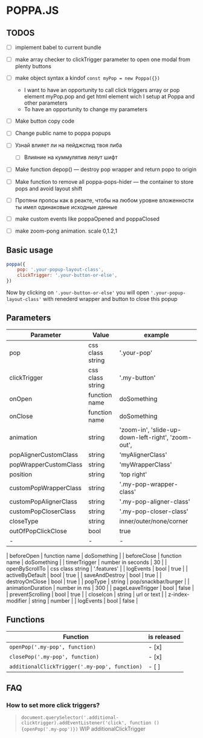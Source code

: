 # POPPA.JS

## TODOS
- [ ] implement babel to current bundle
- [ ] make array checker to clickTrigger parameter to open one modal from plenty buttons
- [ ] make object syntax a kindof `const myPop = new Poppa({})`
	- I want to have an opportunity to call click triggers array or pop element myPop.pop and get html element wich I setup at Poppa and other parameters
	- To have an opportunity to change my parameters
- [ ] Make button copy code
- [ ] Change public name to poppa popups
- [ ] Узнай влияет ли на пейджспид твоя либа
	- [ ] Влияние на куммулятив леяут шифт
- [ ] Make function depop() — destroy pop wrapper and return popo to origin
- [ ] Make function to remove all poppa-pops-hider — the container to store pops and avoid layout shift
- [ ] Протяни пропсы как в реакте, чтобы на любом уровне вложенности ты имел одинаковые исходные данные
- [ ] make custom events like poppaOpened and poppaClosed
- [ ] make zoom-pong animation. scale 0,1.2,1


## Basic usage

```js
poppa({
	pop: '.your-popup-layout-class',
	clickTrigger: '.your-button-or-else',
})
```

Now by clicking on `'.your-button-or-else'` you will open `'.your-popup-layout-class'` with renederd wrapper and button to close this popup


## Parameters

| Parameter         | Value             | example       |
| ----------------- | ----------------- | ------------- |
| pop               | css class string  | '.your-pop'   |
| clickTrigger      | css class string  | '.my-button'  |
| onOpen            | function name     | doSomething      |
| onClose           | function name     | doSomething      |
| animation         | string            | 'zoom-in', 'slide-up-down-left-right', 'zoom-out',            |
| popAlignerCustomClass | string        | 'myAlignerClass' |
| popWrapperCustomClass | string        | 'myWrapperClass' |
| position          | string            | 'top right'   |
| customPopWrapperClass | string | '.my-pop-wrapper-class' |
| customPopAlignerClass | string | '.my-pop-aligner-class' |
| customPopCloserClass | string | '.my-pop-closer-class' |
| closeType         | string            | inner/outer/none/corner |
| outOfPopClickClose | bool              | true          |
| - | - | - |

| beforeOpen        | function name     | doSomething   |
| beforeClose       | function name     | doSomething   |
| timerTrigger      | number in seconds | 30            |
| openByScrollTo    | css class string  | '.features'   |
| logEvents         | bool              | true          |
| activeByDefault   | bool              | true          |
| saveAndDestroy    | bool              | true          |
| destroyOnClose    | bool              | true          |
| popType           | string            | pop/snackbar/burger |
| animationDuration | number in ms      | 300           |
| pageLeaveTrigger  | bool              | false         |
| preventScrolling  | bool              | true          |
| closeIcon         | string            | url or text   |
| z-index-modifier  | string            | number        |
| logEvents         | bool              | false         |


## Functions

| Function                                      | is released |
| --------------------------------------------- | ----------- |
| `openPop('.my-pop', function)`                | - [x]       |
`closePop('.my-pop', function)`                 | - [x]       |
| `additionalClickTrigger('.my-pop', function)` | - [ ]       |


## FAQ

### How to set more click triggers?
> `document.querySelector('.additional-clicktrigger).addEventListener('click', function (){openPop('.my-pop')})`
WIP additionalClickTrigger